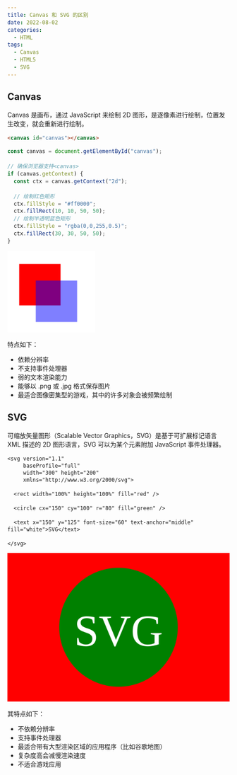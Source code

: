```yaml
---
title: Canvas 和 SVG 的区别
date: 2022-08-02
categories:
  - HTML
tags:
  - Canvas
  - HTML5
  - SVG
---
```


## Canvas

Canvas 是画布，通过 JavaScript 来绘制 2D 图形，是逐像素进行绘制，位置发生改变，就会重新进行绘制。

```HTML
<canvas id="canvas"></canvas>
```

```js
const canvas = document.getElementById("canvas");

// 确保浏览器支持<canvas>
if (canvas.getContext) {
  const ctx = canvas.getContext("2d");

  // 绘制红色矩形
  ctx.fillStyle = "#ff0000";
  ctx.fillRect(10, 10, 50, 50);
  // 绘制半透明蓝色矩形
  ctx.fillStyle = "rgba(0,0,255,0.5)";
  ctx.fillRect(30, 30, 50, 50);
}
```

![canvas-demo](./img/0009/canvas-demo.png)

特点如下：

* 依赖分辨率
* 不支持事件处理器
* 弱的文本渲染能力
* 能够以 .png 或 .jpg 格式保存图片
* 最适合图像密集型的游戏，其中的许多对象会被频繁绘制

## SVG

可缩放矢量图形（Scalable Vector Graphics，SVG）是基于可扩展标记语言 XML 描述的 2D 图形语言，SVG 可以为某个元素附加 JavaScript 事件处理器。

```SVG
<svg version="1.1"
     baseProfile="full"
     width="300" height="200"
     xmlns="http://www.w3.org/2000/svg">

  <rect width="100%" height="100%" fill="red" />

  <circle cx="150" cy="100" r="80" fill="green" />

  <text x="150" y="125" font-size="60" text-anchor="middle" fill="white">SVG</text>

</svg>
```

![svg-demo](./img/0009/svg-demo.svg)

其特点如下：

* 不依赖分辨率
* 支持事件处理器
* 最适合带有大型渲染区域的应用程序（比如谷歌地图）
* 复杂度高会减慢渲染速度
* 不适合游戏应用